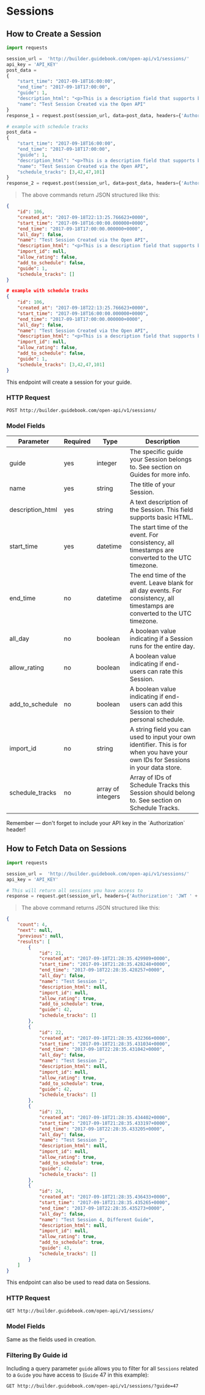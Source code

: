 # Sessions

## How to Create a Session


```python
import requests

session_url =  'http://builder.guidebook.com/open-api/v1/sessions/'
api_key = 'API_KEY'
post_data =
{
	"start_time": "2017-09-18T16:00:00",
	"end_time": "2017-09-18T17:00:00",
	"guide": 1,
	"description_html": "<p>This is a description field that supports basic HTML</p>",
	"name": "Test Session Created via the Open API"
}
response_1 = request.post(session_url, data=post_data, headers={'Authorization': 'JWT ' + api_key}).json()

# example with schedule tracks
post_data =
{
	"start_time": "2017-09-18T16:00:00",
	"end_time": "2017-09-18T17:00:00",
	"guide": 1,
	"description_html": "<p>This is a description field that supports basic HTML</p>",
	"name": "Test Session Created via the Open API",
	"schedule_tracks": [3,42,47,101]
}
response_2 = request.post(session_url, data=post_data, headers={'Authorization': 'JWT ' + api_key}).json()

```

> The above commands return JSON structured like this:

```json
{
	"id": 106,
	"created_at": "2017-09-18T22:13:25.766623+0000",
	"start_time": "2017-09-18T16:00:00.000000+0000",
	"end_time": "2017-09-18T17:00:00.000000+0000",
	"all_day": false,
	"name": "Test Session Created via the Open API",
	"description_html": "<p>This is a description field that supports basic HTML</p>",
	"import_id": null,
	"allow_rating": false,
	"add_to_schedule": false,
	"guide": 1,
	"schedule_tracks": []
}

# example with schedule tracks
{
	"id": 106,
	"created_at": "2017-09-18T22:13:25.766623+0000",
	"start_time": "2017-09-18T16:00:00.000000+0000",
	"end_time": "2017-09-18T17:00:00.000000+0000",
	"all_day": false,
	"name": "Test Session Created via the Open API",
	"description_html": "<p>This is a description field that supports basic HTML</p>",
	"import_id": null,
	"allow_rating": false,
	"add_to_schedule": false,
	"guide": 1,
	"schedule_tracks": [3,42,47,101]
}

```


This endpoint will create a session for your guide.

### HTTP Request

`POST http://builder.guidebook.com/open-api/v1/sessions/`

### Model Fields

Parameter       | Required  | Type    | Description
---------       | --------  | ------- | -----------
guide           | yes | integer  | The specific guide your Session belongs to.  See section on Guides for more info.
name            | yes | string   | The title of your Session.
description_html| yes | string   | A text description of the Session. This field supports basic HTML.
start_time      | yes | datetime | The start time of the event. For consistency, all timestamps are converted to the UTC timezone.
end_time        | no  | datetime | The end time of the event.  Leave blank for all day events. For consistency, all timestamps are converted to the UTC timezone.
all_day         | no  | boolean  | A boolean value indicating if a Session runs for the entire day.
allow_rating    | no  | boolean  | A boolean value indicating if end-users can rate this Session.
add_to_schedule | no  | boolean  | A boolean value indicating if end-users can add this Session to their personal schedule.
import_id       | no  | string     | A string field you can used to input your own identifier.  This is for when you have your own IDs for Sessions in your data store.
schedule_tracks | no  | array of integers | Array of IDs of Schedule Tracks this Session should belong to.  See section on Schedule Tracks.


<aside class="success">
Remember — don't forget to include your API key in the `Authorization` header!
</aside>


## How to Fetch Data on Sessions


```python
import requests

session_url =  'http://builder.guidebook.com/open-api/v1/sessions/'
api_key = 'API_KEY'

# This will return all sessions you have access to
response = request.get(session_url, headers={'Authorization': 'JWT ' + api_key})
```

> The above command returns JSON structured like this:

```json
{
	"count": 4,
	"next": null,
	"previous": null,
	"results": [
		{
			"id": 21,
			"created_at": "2017-09-18T21:28:35.429989+0000",
			"start_time": "2017-09-18T21:28:35.428248+0000",
			"end_time": "2017-09-18T22:28:35.428257+0000",
			"all_day": false,
			"name": "Test Session 1",
			"description_html": null,
			"import_id": null,
			"allow_rating": true,
			"add_to_schedule": true,
			"guide": 42,
			"schedule_tracks": []
		},
		{
			"id": 22,
			"created_at": "2017-09-18T21:28:35.432366+0000",
			"start_time": "2017-09-18T21:28:35.431034+0000",
			"end_time": "2017-09-18T22:28:35.431042+0000",
			"all_day": false,
			"name": "Test Session 2",
			"description_html": null,
			"import_id": null,
			"allow_rating": true,
			"add_to_schedule": true,
			"guide": 42,
			"schedule_tracks": []
		},
		{
			"id": 23,
			"created_at": "2017-09-18T21:28:35.434402+0000",
			"start_time": "2017-09-18T21:28:35.433197+0000",
			"end_time": "2017-09-18T22:28:35.433205+0000",
			"all_day": false,
			"name": "Test Session 3",
			"description_html": null,
			"import_id": null,
			"allow_rating": true,
			"add_to_schedule": true,
			"guide": 42,
			"schedule_tracks": []
		},
		{
			"id": 24,
			"created_at": "2017-09-18T21:28:35.436433+0000",
			"start_time": "2017-09-18T21:28:35.435265+0000",
			"end_time": "2017-09-18T22:28:35.435273+0000",
			"all_day": false,
			"name": "Test Session 4, Different Guide",
			"description_html": null,
			"import_id": null,
			"allow_rating": true,
			"add_to_schedule": true,
			"guide": 43,
			"schedule_tracks": []
		}
	]
}

```


This endpoint can also be used to read data on Sessions.

### HTTP Request

`GET http://builder.guidebook.com/open-api/v1/sessions/`

### Model Fields

Same as the fields used in creation.

### Filtering By Guide id

Including a query parameter `guide` allows you to filter for all `Sessions` related to a `Guide` you have access to (`Guide` 47 in this example):

`GET http://builder.guidebook.com/open-api/v1/sessions/?guide=47`
